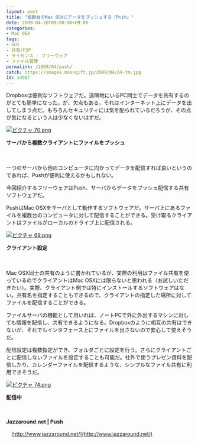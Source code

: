 ```yaml
---
layout: post
title: "複数台のMac OSXにデータをプッシュする「Push」"
date: 2009-04-20T09:00:00+09:00
categories:
- Mac OSX
tags: 
- GUI
- 共有/P2P
- ライセンス - フリーウェア
- ファイル管理
permalink: /2009/04/push/
catch: https://images.moongift.jp/2009/04/69-tm.jpg
id: 14907
---
```

Dropboxは便利なソフトウェアだ。遠隔地にいるPC同士でデータを共有するのがとても簡単になった。が、欠点もある。それはインターネット上にデータを出してしまう点だ。もちろんセキュリティには気を配られているだろうが、その点が気になるという人は少なくないはずだ。

  

[![ピクチャ 70.png](https://images.moongift.jp/2009/04/70-tm.jpg)](https://images.moongift.jp/2009/04/70.png)  
  
**サーバから複数クライアントにファイルをプッシュ**

  

　

  

一つのサーバから他のコンピュータに向かってデータを配信すれば良いというのであれば、Pushが便利に使えるかもしれない。

  

今回紹介するフリーウェアはPush、サーバからデータをプッシュ配信する共有ソフトウェアだ。

  
<!--more-->

PushはMac OSXをサーバとして動作するソフトウェアだ。サーバ上にあるファイルを複数台のコンピュータに対して配信することができる。受け取るクライアントはファイルがローカルのドライブ上に配信される。

  

[![ピクチャ 69.png](https://images.moongift.jp/2009/04/69-tm.jpg)](https://images.moongift.jp/2009/04/69.png)  
  
**クライアント設定**

  

　

  

Mac OSX同士の共有のように書かれているが、実際の利用はファイル共有を使っているのでクライアントはMac OSXには限らないと思われる（お試しいただきたい）。実際、クライアント側では特にインストールするソフトウェアはない。共有名を指定することもできるので、クライアントの指定した場所に対してファイルを配信することができる。

  

ファイルサーバの機能として用いれば、ノートPCで外に外出するマシンに対しても情報を配信し、共有できるようになる。Dropboxのように相互の共有はできないが、それでもインタフェース上にファイルを出さないので安心して使えそうだ。

  

配信設定は複数指定ができ、フォルダごとに設定を行う。さらにクライアントごとに配信しないファイルを設定することも可能だ。社外で使うプレゼン資料を配信したり、カレンダーファイルを配信するような、シンプルなファイル共有に利用できそうだ。

  

[![ピクチャ 74.png](https://images.moongift.jp/2009/04/74-tm.jpg)](https://images.moongift.jp/2009/04/74.png)  
  
**配信中**

  

　

  

**Jazzaround.net | Push**  
  
　[http://www.jazzaround.net/](http://www.jazzaround.net/)

  
